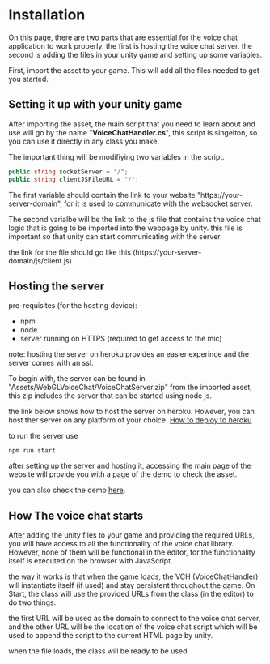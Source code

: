 # Installation

On this page, there are two parts that are essential for the voice chat application to work properly. the first is hosting the voice chat server. the second is adding the files in your unity game and setting up some variables.

First, import the asset to your game. This will add all the files needed to get you started.

## Setting it up with your unity game

After importing the asset, the main script that you need to learn about and use will go by the name "**VoiceChatHandler.cs**", this script is singelton, so you can use it directly in any class you make. 

The important thing will be modifiying two variables in the script.

```C#
public string socketServer = "/";
public string clientJSFileURL = "/";
```

The first variable should contain the link to your website "https://your-server-domain", for it is used to communicate with the websocket server.

The second varialbe will be the link to the js file that contains the voice chat logic that is going to be imported into the webpage by unity. this file is important so that unity can start communicating with the server.

the link for the file should go like this (https://your-server-domain/js/client.js)

## Hosting the server

pre-requisites (for the hosting device): -

- npm
- node
- server running on HTTPS (required to get access to the mic)

note: hosting the server on heroku provides an easier experince and the server comes with an ssl.

To begin with, the server can be found in "Assets/WebGLVoiceChat/VoiceChatServer.zip" from the imported asset, this zip includes the server that can be started using node js.

the link below shows how to host the server on heroku. However, you can host ther server on any platform of your choice.
[How to deploy to heroku](https://www.youtube.com/watch?v=DQk3zJlY-eE)

to run the server use

``
npm run start
``

after setting up the server and hosting it, accessing the main page of the website will provide you with a page of the demo to check the asset.

you can also check the demo [here](https://geagle.tech/unity-webgl-voice-chat/).

## How The voice chat starts

After adding the unity files to your game and providing the required URLs, you will have access to all the functionality of the voice chat library. However, none of them will be functional in the editor, for the functionality itself is executed on the browser with JavaScript.

the way it works is that when the game loads, the VCH (VoiceChatHandler) will instantiate itself (if used) and stay persistent throughout the game. On Start, the class will use the provided URLs from the class (in the editor) to do two things.

the first URL will be used as the domain to connect to the voice chat server, and the other URL will be the location of the voice chat script which will be used to append the script to the current HTML page by unity.

when the file loads, the class will be ready to be used.